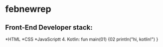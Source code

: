 # febnewrep
## Front-End Developer stack:
*HTML
﻿﻿*CSS
﻿﻿*JavaScriptt
4. Kotlin:
fun main(01) {02
    println("hi, kotlin!")
}
